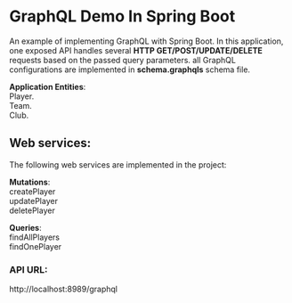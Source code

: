 # GraphQL Demo In Spring Boot
An example of implementing GraphQL with Spring Boot. In this application, one exposed API handles several **HTTP GET/POST/UPDATE/DELETE** requests based on the passed query parameters. all GraphQL configurations are implemented in  **schema.graphqls** schema file.  

**Application Entities**:    
Player.  
Team.  
Club.  

## Web services:  
The following web services are implemented in the project:  

**Mutations**:  
createPlayer  
updatePlayer  
deletePlayer  

**Queries**:  
findAllPlayers  
findOnePlayer  

### API URL:  
http://localhost:8989/graphql
